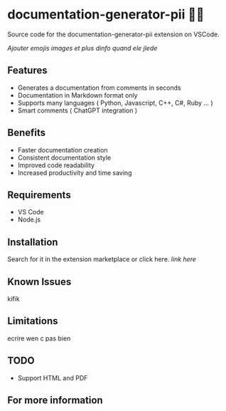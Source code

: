 # documentation-generator-pii 🧑‍💻

Source code for the documentation-generator-pii extension on VSCode.

*Ajouter emojis images et plus dinfo quand ele jlede*

## Features

- Generates a documentation from comments in seconds 
- Documentation in Markdown format only
- Supports many languages ( Python, Javascript, C++, C#,  Ruby ... )
- Smart comments ( ChatGPT integration )

## Benefits

- Faster documentation creation
- Consistent documentation style
- Improved code readability
- Increased productivity and time saving  

## Requirements

- VS Code
- Node.js

## Installation

Search for it in the extension marketplace or click here. *link here*

## Known Issues

kifik

## Limitations

ecrire wen c pas bien

## TODO
- Support HTML and PDF


## For more information


